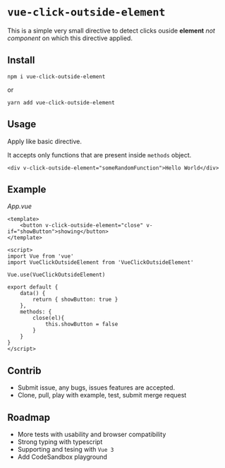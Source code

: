# `vue-click-outside-element`
This is a simple very small directive to detect clicks ouside **element** _not component_ on which this directive applied.

## Install

`npm i vue-click-outside-element`

or

`yarn add vue-click-outside-element`

## Usage

Apply like basic directive.

It accepts only functions that are present inside `methods` object.

`<div v-click-outside-element="someRandomFunction">Hello World</div>`

## Example

_App.vue_
```
<template>
    <button v-click-outside-element="close" v-if="showButton">showing</button>
</template>

<script>
import Vue from 'vue'
import VueClickOutsideElement from 'VueClickOutsideElement'

Vue.use(VueClickOutsideElement)

export default {
    data() {
        return { showButton: true }
    },
    methods: {
        close(el){
            this.showButton = false
        }
    }
}
</script>
```

## Contrib

* Submit issue, any bugs, issues features are accepted.
* Clone, pull, play with example, test, submit merge request

## Roadmap

* More tests with usability and browser compatibility
* Strong typing with typescript
* Supporting and tesing with `Vue 3`
* Add CodeSandbox playground
